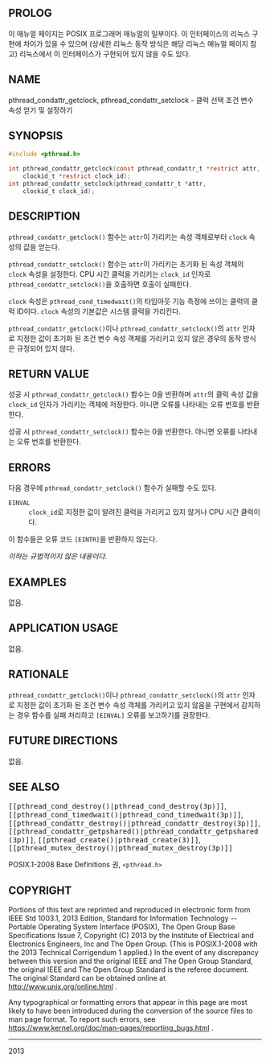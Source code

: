 ## PROLOG

이 매뉴얼 페이지는 POSIX 프로그래머 매뉴얼의 일부이다. 이 인터페이스의 리눅스 구현에 차이가 있을 수 있으며 (상세한 리눅스 동작 방식은 해당 리눅스 매뉴얼 페이지 참고) 리눅스에서 이 인터페이스가 구현되어 있지 않을 수도 있다.

## NAME

pthread_condattr_getclock, pthread_condattr_setclock - 클럭 선택 조건 변수 속성 얻기 및 설정하기

## SYNOPSIS

```c
#include <pthread.h>

int pthread_condattr_getclock(const pthread_condattr_t *restrict attr,
    clockid_t *restrict clock_id);
int pthread_condattr_setclock(pthread_condattr_t *attr,
    clockid_t clock_id);
```

## DESCRIPTION

`pthread_condattr_getclock()` 함수는 `attr`이 가리키는 속성 객체로부터 `clock` 속성의 값을 얻는다.

`pthread_condattr_setclock()` 함수는 `attr`이 가리키는 초기화 된 속성 객체의 `clock` 속성을 설정한다. CPU 시간 클럭을 가리키는 `clock_id` 인자로 `pthread_condattr_setclock()`을 호출하면 호출이 실패한다.

`clock` 속성은 `pthread_cond_timedwait()`의 타임아웃 기능 측정에 쓰이는 클럭의 클럭 ID이다. `clock` 속성의 기본값은 시스템 클럭을 가리킨다.

`pthread_condattr_getclock()`이나 `pthread_condattr_setclock()`의 `attr` 인자로 지정한 값이 초기화 된 조건 변수 속성 객체를 가리키고 있지 않은 경우의 동작 방식은 규정되어 있지 않다.

## RETURN VALUE

성공 시 `pthread_condattr_getclock()` 함수는 0을 반환하며 `attr`의 클럭 속성 값을 `clock_id` 인자가 가리키는 객체에 저장한다. 아니면 오류를 나타내는 오류 번호를 반환한다.

성공 시 `pthread_condattr_setclock()` 함수는 0을 반환한다. 아니면 오류를 나타내는 오류 번호를 반환한다.

## ERRORS

다음 경우에 `pthread_condattr_setclock()` 함수가 실패할 수도 있다.

<dl>
<dt><code>EINVAL</code></dt>
<dd><code>clock_id</code>로 지정한 값이 알려진 클럭을 가리키고 있지 않거나 CPU 시간 클럭이다.</dd>
</dl>

이 함수들은 오류 코드 `[EINTR]`을 반환하지 않는다.

<em>이하는 규범적이지 않은 내용이다.</em>

## EXAMPLES

없음.

## APPLICATION USAGE

없음.

## RATIONALE

`pthread_condattr_getclock()`이나 `pthread_condattr_setclock()`의 `attr` 인자로 지정한 값이 초기화 된 조건 변수 속성 객체를 가리키고 있지 않음을 구현에서 감지하는 경우 함수를 실패 처리하고 `[EINVAL]` 오류를 보고하기를 권장한다.

## FUTURE DIRECTIONS

없음.

## SEE ALSO

<tt>[[pthread_cond_destroy()|pthread_cond_destroy(3p)]]</tt>, <tt>[[pthread_cond_timedwait()|pthread_cond_timedwait(3p)]]</tt>, <tt>[[pthread_condattr_destroy()|pthread_condattr_destroy(3p)]]</tt>, <tt>[[pthread_condattr_getpshared()|pthread_condattr_getpshared(3p)]]</tt>, <tt>[[pthread_create()|pthread_create(3)]]</tt>, <tt>[[pthread_mutex_destroy()|pthread_mutex_destroy(3p)]]</tt>

POSIX.1-2008 Base Definitions 권, `<pthread.h>`

## COPYRIGHT

Portions of this text are reprinted and reproduced in electronic form from IEEE Std 1003.1, 2013 Edition, Standard for Information Technology -- Portable Operating System Interface (POSIX), The Open Group Base Specifications Issue 7, Copyright (C) 2013 by the Institute of Electrical and Electronics Engineers, Inc and The Open Group. (This is POSIX.1-2008 with the 2013 Technical Corrigendum 1 applied.) In the event of any discrepancy between this version and the original IEEE and The Open Group Standard, the original IEEE and The Open Group Standard is the referee document. The original Standard can be obtained online at http://www.unix.org/online.html .

Any typographical or formatting errors that appear in this page are most likely to have been introduced during the conversion of the source files to man page format. To report such errors, see https://www.kernel.org/doc/man-pages/reporting_bugs.html .

----

2013

